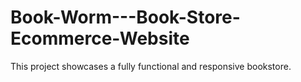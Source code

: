 # Book-Worm---Book-Store-Ecommerce-Website
This project showcases a fully functional and responsive bookstore.
